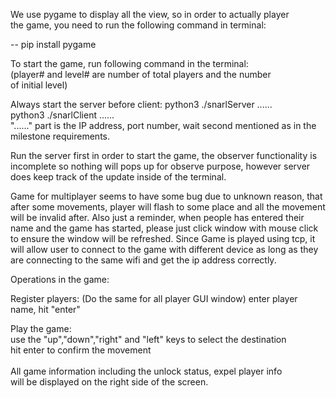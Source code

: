 We use pygame to display all the view, so in order to actually player <br />
 the game, you need to run the following command in terminal: <br />

  -- pip install pygame<br />



To start the game, run following command in the terminal: <br />
(player# and level# are number of total players and the number <br />
  of initial level) <br />


Always start the server before client:
    python3 ./snarlServer ......    <br />
    python3 ./snarlClient ......    <br />
  "......" part is the IP address, port number, wait second mentioned as in the milestone requirements. <br />

  Run the server first in order to start the game, the observer functionality is incomplete so nothing will pops up for observe purpose, however server does keep track of the update inside of the terminal.

  Game for multiplayer seems to have some bug due to unknown reason, that after some movements, player will flash to some place and all the movement will be invalid after. Also just a reminder, when people has entered their name and the game has started, please just click window with mouse click to ensure the window will be refreshed. Since Game is played using tcp, it will allow user to connect to the game with different device as long as they are connecting to the same wifi and get the ip address correctly. 



Operations in the game:   <br />


  Register players: (Do the same for all player GUI window)
    enter player name, hit "enter"




Play the game:<br />
use the "up","down","right" and "left" keys to select the destination<br />
hit enter to confirm the movement<br />
<br />
All game information including the unlock status, expel player info<br />
will be displayed on the right side of the screen.<br />
